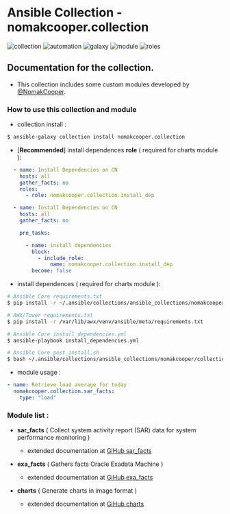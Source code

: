 # Ansible Collection - nomakcooper.collection
![collection](https://img.shields.io/badge/ansible-collection-blue?style=flat-square&logo=ansible&logoColor=white)
![automation](https://img.shields.io/badge/ansible-automation-blue?style=flat-square&logo=ansible&logoColor=white)
![galaxy](https://img.shields.io/badge/ansible-galaxy-blue?style=flat-square&logo=ansible&logoColor=white)
![module](https://img.shields.io/badge/ansible-module-blue?style=flat-square&logo=ansible&logoColor=white)
![roles](https://img.shields.io/badge/ansible-roles-blue?style=flat-square&logo=ansible&logoColor=white)

## Documentation for the collection.
* This collection includes some custom modules developed by [@NomakCooper](https://github.com/NomakCooper).
### How to use this collection and module

* collection install :
```bash
$ ansible-galaxy collection install nomakcooper.collection
```
* [**Recommended**] install dependences **role** ( required for charts module ):
```yaml
  - name: Install Dependencies on CN
    hosts: all
    gather_facts: no
    roles:
      - role: nomakcooper.collection.install_dep
```
```yaml
  - name: Install Dependencies on CN
    hosts: all
    gather_facts: no

    pre_tasks:

      - name: install dependencies
        block:
          - include_role:
              name: nomakcooper.collection.install_dep
        become: false
```
* install dependences ( required for charts module ):
```bash
# Ansible Core requirements.txt
$ pip install -r ~/.ansible/collections/ansible_collections/nomakcooper/collection/meta/requirements.txt
```
```bash
# AWX/Tower requirements.txt
$ pip install -r /var/lib/awx/venv/ansible/meta/requirements.txt
```
```bash
# Ansible Core install_dependencies.yml
$ ansible-playbook install_dependencies.yml
```
```bash
# Ansible Core post_install.sh
$ bash ~/.ansible/collections/ansible_collections/nomakcooper/collection/scripts/post_install.sh
```
* module usage :
```yaml
- name: Retrieve load average for today
  nomakcooper.collection.sar_facts:
    type: "load"
```

### Module list :

* **sar_facts** ( Collect system activity report (SAR) data for system performance monitoring )
    * extended documentation at [GiHub sar_facts](https://github.com/NomakCooper/sar_facts) 

* **exa_facts** ( Gathers facts Oracle Exadata Machine )
    * extended documentation at [GiHub exa_facts](https://github.com/NomakCooper/exa_facts)
    
* **charts** ( Generate charts in image format )
    * extended documentation at [GiHub charts](https://github.com/NomakCooper/charts)

